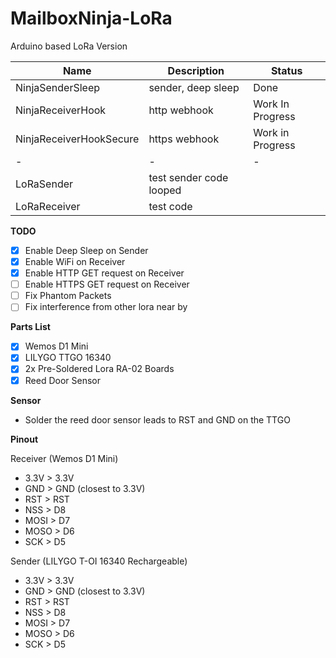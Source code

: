 # MailboxNinja-LoRa
Arduino based LoRa Version

| Name | Description | Status |
|-|-|-|
| NinjaSenderSleep | sender, deep sleep | Done |
| NinjaReceiverHook | http webhook  | Work In Progress|
| NinjaReceiverHookSecure | https webhook  | Work in Progress|
|-|-|-|
| LoRaSender | test sender code looped | | 
| LoRaReceiver  | test code | |

**TODO**

* [x] Enable Deep Sleep on Sender
* [x] Enable WiFi on Receiver 
* [x] Enable HTTP GET request on Receiver 
* [ ] Enable HTTPS GET request on Receiver 
* [ ] Fix Phantom Packets
* [ ] Fix interference from other lora near by

**Parts List**

* [x] Wemos D1 Mini 
* [x] LILYGO TTGO 16340
* [x] 2x Pre-Soldered Lora RA-02 Boards
* [x] Reed Door Sensor

**Sensor**

* Solder the reed door sensor leads to RST and GND on the TTGO

**Pinout**

Receiver (Wemos D1 Mini)
* 3.3V > 3.3V
* GND > GND (closest to 3.3V)
* RST > RST
* NSS > D8
* MOSI > D7
* MOSO > D6
* SCK > D5

Sender (LILYGO T-OI 16340 Rechargeable)
* 3.3V > 3.3V 
* GND > GND (closest to 3.3V)
* RST > RST
* NSS > D8
* MOSI > D7
* MOSO > D6
* SCK > D5
